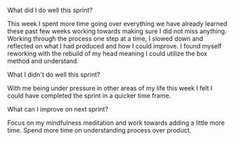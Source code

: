 What did I do well this sprint?

This week I spent more time going over everything we have already learned these past few weeks working towards making sure I did not miss anything. Working through the process one step at a time, I slowed down and reflected on what I had produced and how I could improve. I found myself reworking 
with the rebuild of my head meaning I could utilize the box method and understand.


What I didn't do well this sprint?

With me being under pressure in other areas of my life this week I felt I could have completed the sprint in a quicker time frame. 


What can I improve on next sprint?

Focus on my mindfulness meditation and work towards adding a little more time. Spend more time on understanding process over product. 
